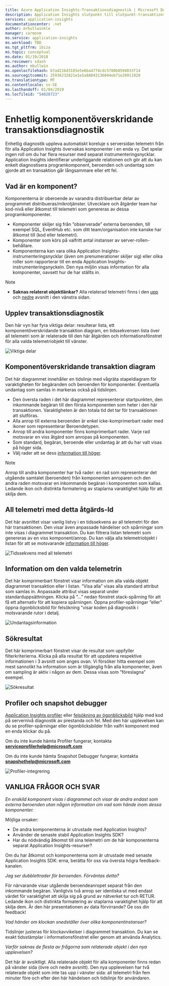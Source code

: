```yaml
---
title: Azure Application Insights-Transaktionsdiagnostik | Microsoft Docs
description: Application Insights slutpunkt till slutpunkt-transaktionsdiagnostik
services: application-insights
documentationcenter: .net
author: mrbullwinkle
manager: carmonm
ms.service: application-insights
ms.workload: TBD
ms.tgt_pltfrm: ibiza
ms.topic: conceptual
ms.date: 01/19/2018
ms.reviewer: sdash
ms.author: mbullwin
ms.openlocfilehash: b7ad21bd3185e5e6ba4774cdc5780b0594033f14
ms.sourcegitcommit: 25936232821e1e5a88843136044eb71e28911928
ms.translationtype: MT
ms.contentlocale: sv-SE
ms.lasthandoff: 01/04/2019
ms.locfileid: "54028723"
---
```

# <a name="unified-cross-component-transaction-diagnostics"></a>Enhetlig komponentöverskridande transaktionsdiagnostik

Enhetlig diagnostik uppleva automatiskt koreluje s serversidan telemetri från för alla Application Insights övervakas komponenter i en enda vy. Det spelar ingen roll om du har flera resurser med separat instrumenteringsnycklar. Application Insights identifierar underliggande relationen och gör att du kan enkelt diagnostisera programkomponent, beroenden och undantag som gjorde att en transaktion går långsammare eller ett fel.

## <a name="what-is-a-component"></a>Vad är en komponent?

Komponenterna är oberoende av varandra distribuerbar delar av programmet distribueras/mikrotjänster. Utvecklare och åtgärder team har kod-nivå eller åtkomst till telemetri som genereras av dessa programkomponenter.

* Komponenter skiljer sig från ”observerade” externa beroenden, till exempel SQL, EventHub etc. som ditt team/organisation inte kanske har åtkomst till (kod eller telemetri).
* Komponenter som körs på valfritt antal instanser av server-rollen-behållare.
* Komponenterna kan vara olika Application Insights-instrumenteringsnycklar (även om prenumerationer skiljer sig) eller olika roller som rapporterar till en enda Application Insights-instrumenteringsnyckeln. Den nya miljön visas information för alla komponenter, oavsett hur de har ställts in.

> [!NOTE]
> * **Saknas relaterat objektlänkar?** Alla relaterad telemetri finns i den [upp](#cross-component-transaction-chart) och [nedre](#all-telemetry-with-this-Operation-Id) avsnitt i den vänstra sidan. 

## <a name="transaction-diagnostics-experience"></a>Upplev transaktionsdiagnostik
Den här vyn har fyra viktiga delar: resulterar lista, ett komponentöverskridande transaktion diagram, en tidssekvensen lista över all telemetri som är relaterade till den här åtgärden och informationsfönstret för alla valda telemetriobjekt till vänster.

![Viktiga delar](media/transaction-diagnostics/4partsCrossComponent.png)

## <a name="cross-component-transaction-chart"></a>Komponentöverskridande transaktion diagram

Det här diagrammet innehåller en tidslinje med vågräta stapeldiagram för varaktigheten för begäranden och beroenden för komponenter. Eventuella undantag som samlas in markeras också på tidslinjen.

* Den översta raden i det här diagrammet representerar startpunkten, den inkommande begäran till den första komponenten som heter i den här transaktionen. Varaktigheten är den totala tid det tar för transaktionen att slutföras.
* Alla anrop till externa beroenden är enkel icke-komprimerbart rader med ikoner som representerar Beroendetypen.
* Anrop till andra komponenter finns komprimerbart rader. Varje rad motsvarar en viss åtgärd som anropas på komponenten.
* Som standard, begäran, beroende eller undantag är att du har valt visas på höger sida.
* Välj rader att se dess [information till höger](#details-of-the-selected-telemetry). 

> [!NOTE]
Anrop till andra komponenter har två rader: en rad som representerar det utgående samtalet (beroenden) från komponenten anroparen och den andra raden motsvarar en inkommande begäran i komponenten som kallas. Ledande ikon och distinkta formatering av staplarna varaktighet hjälp för att skilja dem.

## <a name="all-telemetry-with-this-operation-id"></a>All telemetri med detta åtgärds-Id

Det här avsnittet visar vanlig listvy i en tidssekvens av all telemetri för den här transaktionen. Den visar även anpassade händelser och spårningar som inte visas i diagrammet transaktion. Du kan filtrera listan telemetri som genereras av en viss komponent/anrop. Du kan välja alla telemetriobjekt i listan för att se motsvarande [information till höger](#details-of-the-selected-telemetry).

![Tidssekvens med all telemetri](media/transaction-diagnostics/allTelemetryDrawerOpened.png)

## <a name="details-of-the-selected-telemetry"></a>Information om den valda telemetrin

Det här komprimerbart fönstret visar information om alla valda objekt diagrammet transaktion eller i listan. ”Visa alla” visas alla standard attribut som samlas in. Anpassade attribut visas separat under standarduppsättningen. Klicka på ”...” nedan fönstret stack-spårning för att få ett alternativ för att kopiera spårningen. Öppna profiler-spårningar ”eller” öppna ögonblicksbild för felsökning ”visar koden på diagnostik i motsvarande rutor i detalj.

![Undantagsinformation](media/transaction-diagnostics/exceptiondetail.png)

## <a name="search-results"></a>Sökresultat

Det här komprimerbart fönstret visar de resultat som uppfyller filterkriterierna. Klicka på alla resultat för att uppdatera respektive informationen i 3 avsnitt som anges ovan. Vi försöker hitta exempel som mest sannolikt ha information som är tillgänglig från alla komponenter, även om sampling är aktiv i någon av dem. Dessa visas som ”föreslagna” exempel.

![Sökresultat](media/transaction-diagnostics/searchResults.png)

## <a name="profiler-and-snapshot-debugger"></a>Profiler och snapshot debugger

[Application Insights profiler](../../azure-monitor/app/profiler.md) eller [felsökning av ögonblicksbild](snapshot-debugger.md) hjälp med kod på servernivå diagnostik av prestanda och fel. Med den här upplevelsen kan du se profiler-spårningar eller ögonblicksbilder från valfri komponent med en enda klickar du på.

Om du inte kunde hämta Profiler fungerar, kontakta **serviceprofilerhelp@microsoft.com**

Om du inte kunde hämta Snapshot Debugger fungerar, kontakta **snapshothelp@microsoft.com**

![Profiler-integrering](media/transaction-diagnostics/profilerTraces.png)

## <a name="faq"></a>VANLIGA FRÅGOR OCH SVAR

*En enskild komponent visas i diagrammet och visar de andra endast som externa beroenden utan någon information om vad som hände inom dessa komponenter.*

Möjliga orsaker:

* De andra komponenterna är utrustade med Application Insights?
* Använder de senaste stabil Application Insights SDK?
* Har du nödvändig åtkomst till sina telemetri om de här komponenterna separat Application Insights-resurser?

Om du har åtkomst och komponenterna som är utrustade med senaste Application Insights SDK: erna, berätta för oss via översta högra feedback-kanalen.

*Jag ser dubblettrader för beroenden. Förväntas detta?*

För närvarande visar utgående beroendeanropet separat från den inkommande begäran. Vanligtvis två anrop ser identiska ut med endast värdet för varaktighet att skilja sig på grund av nätverket tur och RETUR. Ledande ikon och distinkta formatering av staplarna varaktighet hjälp för att skilja dem. Är den här presentationen av data förvirrande? Ge oss din feedback!

*Vad händer om klockan snedställer över olika komponentinstanser?*

Tidslinjer justeras för klockavvikelser i diagrammet transaktion. Du kan se exakt tidsstämplar i informationsfönstret eller genom att använda Analytics.

*Varför saknas de flesta av frågorna som relaterade objekt i den nya upplevelsen?*

Det här är avsiktligt. Alla relaterade objekt för alla komponenter finns redan på vänster sida (övre och nedre avsnitt). Den nya upplevelsen har två relaterade objekt som inte tas upp i vänster sida: all telemetri från fem minuter före och efter den här händelsen och tidslinje för användaren.
